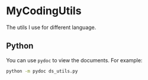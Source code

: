 # MyCodingUtils

The utils I use for different language.



## Python

You can use `pydoc` to view the documents. For example:

```bash
python -m pydoc ds_utils.py
```

